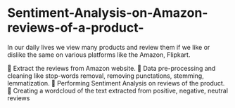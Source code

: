 # Sentiment-Analysis-on-Amazon-reviews-of-a-product-
In our daily lives we view many products and review them if we like or dislike the same on various platforms like the Amazon, Flipkart.

	Extract the reviews from Amazon website.
	Data pre-processing and cleaning like stop-words removal, removing punctations, stemming, lemmatization.
	Performing Sentiment Analysis on reviews of the product.
	Creating a wordcloud of the text extracted from positive, negative, neutral reviews

